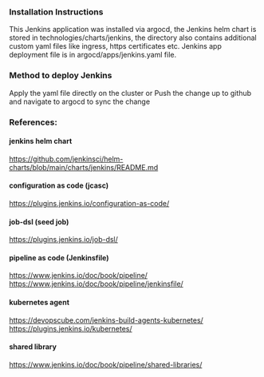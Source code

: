 ### Installation Instructions

This Jenkins application was installed via argocd, the Jenkins helm chart is stored in technologies/charts/jenkins, the directory also contains additional custom yaml files like ingress, https certificates etc. Jenkins app deployment file is in argocd/apps/jenkins.yaml file.

### Method to deploy Jenkins
Apply the yaml file directly on the cluster or
Push the change up to github and navigate to argocd to sync the change

### References:
#### jenkins helm chart
https://github.com/jenkinsci/helm-charts/blob/main/charts/jenkins/README.md <br />
#### configuration as code (jcasc)
https://plugins.jenkins.io/configuration-as-code/ <br />
#### job-dsl (seed job)
https://plugins.jenkins.io/job-dsl/ <br />
#### pipeline as code (Jenkinsfile)
https://www.jenkins.io/doc/book/pipeline/ <br />
https://www.jenkins.io/doc/book/pipeline/jenkinsfile/ <br />
#### kubernetes agent
https://devopscube.com/jenkins-build-agents-kubernetes/ <br />
https://plugins.jenkins.io/kubernetes/ <br />
#### shared library
https://www.jenkins.io/doc/book/pipeline/shared-libraries/ <br />
